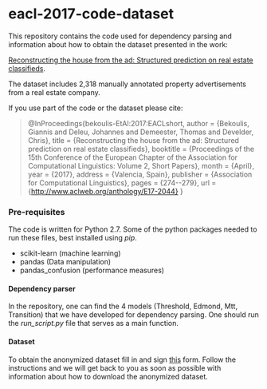# eacl-2017-code-dataset

This repository contains the code used for dependency parsing and information about how to obtain the dataset presented in the work:

[Reconstructing the house from the ad: Structured prediction on real estate classifieds](http://users.ugent.be/~ibekouli/papers/eacl2017/bekoulis-eacl2017.pdf).

The dataset includes 2,318 manually annotated property advertisements from a real estate company.

If you use part of the code or the dataset please cite:
  
> @InProceedings{bekoulis-EtAl:2017:EACLshort,
> author    = {Bekoulis, Giannis  and  Deleu, Johannes  and  Demeester, Thomas  and  Develder, Chris},
> title     = {Reconstructing the house from the ad: Structured prediction on real estate classifieds},
> booktitle = {Proceedings of the 15th Conference of the European Chapter of the Association for Computational Linguistics: Volume 2, Short Papers},
> month     = {April},
> year      = {2017},
> address   = {Valencia, Spain},
> publisher = {Association for Computational Linguistics},
> pages     = {274--279},
> url       = {http://www.aclweb.org/anthology/E17-2044}
> }


### Pre-requisites ###

The code is written for Python 2.7. Some of the python packages needed to run these files, best installed using *pip*.

* scikit-learn (machine learning)
* pandas (Data manipulation)
* pandas_confusion (performance measures)

#### Dependency parser ####

In the repository, one can find the 4 models (Threshold, Edmond, Mtt, Transition) that we have developed for dependency parsing. One should run the *run_script.py* file that serves as a main function.

#### Dataset ####

To obtain the anonymized dataset fill in and sign [this](https://github.com/bekou/ad_data/raw/master/agreement/data-agreement.pdf) form. Follow the instructions and we will get back to you as soon as possible with information about how to download the anonymized dataset. 
